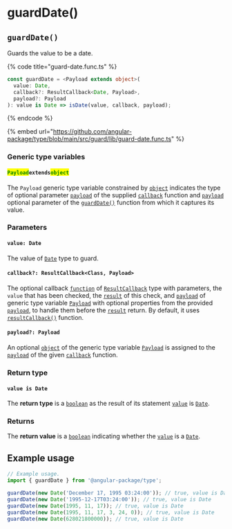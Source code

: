 # guardDate()

## `guardDate()`

Guards the value to be a date.

{% code title="guard-date.func.ts" %}
```typescript
const guardDate = <Payload extends object>(
  value: Date,
  callback?: ResultCallback<Date, Payload>,
  payload?: Payload
): value is Date => isDate(value, callback, payload);
```
{% endcode %}

{% embed url="https://github.com/angular-package/type/blob/main/src/guard/lib/guard-date.func.ts" %}

### Generic type variables

#### <mark style="color:green;">**`Payload`**</mark>**`extends`**<mark style="color:green;">**`object`**</mark>

The `Payload` generic type variable constrained by [`object`](https://www.typescriptlang.org/docs/handbook/basic-types.html#object) indicates the type of optional parameter [`payload`](../types/resultcallback.md#payload-payload) of the supplied [`callback`](page-8.md#callback-resultcallback-less-than-class-payload-greater-than) function and [`payload`](page-8.md#payload-payload) optional parameter of the [`guardDate()`](page-8.md#guarddate) function from which it captures its value.

### Parameters

#### `value: Date`

The value of [`Date`](https://developer.mozilla.org/en-US/docs/Web/JavaScript/Reference/Global\_Objects/Date) type to guard.

#### `callback?: ResultCallback<Class, Payload>`

The optional callback [`function`](https://developer.mozilla.org/en-US/docs/Web/JavaScript/Guide/Functions) of [`ResultCallback`](../types/resultcallback.md) type with parameters, the `value` that has been checked, the [`result`](../types/resultcallback.md#result-boolean) of this check, and [`payload`](../types/resultcallback.md#payload-payload) of generic type variable [`Payload`](page-8.md#payloadextendsobject) with optional properties from the provided [`payload`](page-8.md#payload-payload), to handle them before the [`result`](../types/resultcallback.md#result-boolean) return. By default, it uses [`resultCallback()`](../helper/resultcallback.md) function.

#### `payload?: Payload`

An optional [`object`](https://developer.mozilla.org/en-US/docs/Web/JavaScript/Reference/Global\_Objects/Object) of the generic type variable [`Payload`](page-8.md#payloadextendsobject) is assigned to the [`payload`](../types/resultcallback.md#payload-payload) of the given [`callback`](page-8.md#callback-resultcallback-less-than-class-payload-greater-than) function.

### Return type

#### `value is Date`

The **return type** is a [`boolean`](https://www.typescriptlang.org/docs/handbook/basic-types.html#boolean) as the result of its statement [`value`](page-8.md#value-is-date) is [`Date`](https://developer.mozilla.org/en-US/docs/Web/JavaScript/Reference/Global\_Objects/Date).

### Returns

The **return value** is a [`boolean`](https://developer.mozilla.org/en-US/docs/Web/JavaScript/Reference/Global\_Objects/Boolean) indicating whether the [`value`](page-8.md#value-date) is a [`Date`](https://developer.mozilla.org/en-US/docs/Web/JavaScript/Reference/Global\_Objects/Date).

## Example usage

```typescript
// Example usage.
import { guardDate } from '@angular-package/type';

guardDate(new Date('December 17, 1995 03:24:00')); // true, value is Date
guardDate(new Date('1995-12-17T03:24:00')); // true, value is Date
guardDate(new Date(1995, 11, 17)); // true, value is Date
guardDate(new Date(1995, 11, 17, 3, 24, 0)); // true, value is Date
guardDate(new Date(628021800000)); // true, value is Date
```
